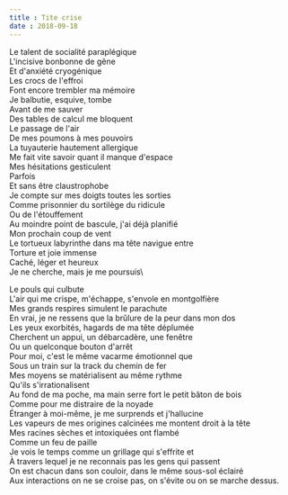 ```yaml
---
title : Tite crise
date : 2018-09-18
---
```


Le talent de socialité paraplégique\
L'incisive bonbonne de gêne\
Et d'anxiété cryogénique\
Les crocs de l'effroi\
Font encore trembler ma mémoire\
Je balbutie, esquive, tombe\
Avant de me sauver\
Des tables de calcul me bloquent\
Le passage de l'air\
De mes poumons à mes pouvoirs\
La tuyauterie hautement allergique\
Me fait vite savoir quant il manque d'espace\
Mes hésitations gesticulent\
Parfois\
Et sans être claustrophobe\
Je compte sur mes doigts toutes les sorties\
Comme prisonnier du sortilège du ridicule\
Ou de l'étouffement\
Au moindre point de bascule, j'ai déjà planifié\
Mon prochain coup de vent\
Le tortueux labyrinthe dans ma tête navigue entre\
Torture et joie immense\
Caché, léger et heureux\
Je ne cherche, mais je me poursuis\

Le pouls qui culbute\
L'air qui me crispe, m'échappe, s'envole en montgolfière\
Mes grands respires simulent le parachute\
En vrai, je ne ressens que la brûlure de la peur dans mon dos\
Les yeux exorbités, hagards de ma tête déplumée\
Cherchent un appui, un débarcadère, une fenêtre\
Ou un quelconque bouton d'arrêt\
Pour moi, c'est le même vacarme émotionnel que\
Sous un train sur la track du chemin de fer\
Mes moyens se matérialisent au même rythme\
Qu'ils s'irrationalisent\
Au fond de ma poche, ma main serre fort le petit bâton de bois\
Comme pour me distraire de la noyade\
Étranger à moi-même, je me surprends et j'hallucine\
Les vapeurs de mes origines calcinées me montent droit à la tête\
Mes racines sèches et intoxiquées ont flambé\
Comme un feu de paille\
Je vois le temps comme un grillage qui s'effrite et\
À travers lequel je ne reconnais pas les gens qui passent\
On est chacun dans son couloir, dans le même sous-sol éclairé\
Aux interactions on ne se croise pas, on s'évite ou on se marche dessus.
